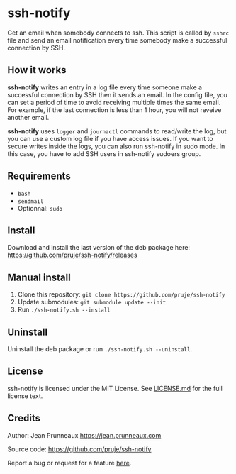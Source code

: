 # ssh-notify

Get an email when somebody connects to ssh.
This script is called by `sshrc` file and send an email notification every time
somebody make a successful connection by SSH.

## How it works
**ssh-notify** writes an entry in a log file every time someone make a successful
connection by SSH then it sends an email.
In the config file, you can set a period of time to avoid receiving multiple times the same email.
For example, if the last connection is less than 1 hour, you will not reveive another email.

**ssh-notify** uses `logger` and `journactl` commands to read/write the log,
but you can use a custom log file if you have access issues.
If you want to secure writes inside the logs, you can also run ssh-notify in sudo mode.
In this case, you have to add SSH users in ssh-notify sudoers group.

## Requirements
- `bash`
- `sendmail`
- Optionnal: `sudo`

## Install
Download and install the last version of the deb package here: https://github.com/pruje/ssh-notify/releases

## Manual install
1. Clone this repository: `git clone https://github.com/pruje/ssh-notify`
2. Update submodules: `git submodule update --init`
3. Run `./ssh-notify.sh --install`

## Uninstall
Uninstall the deb package or run `./ssh-notify.sh --uninstall`.

## License
ssh-notify is licensed under the MIT License. See [LICENSE.md](LICENSE.md) for the full license text.

## Credits
Author: Jean Prunneaux https://jean.prunneaux.com

Source code: https://github.com/pruje/ssh-notify

Report a bug or request for a feature [here](https://github.com/pruje/ssh-notify/issues).
